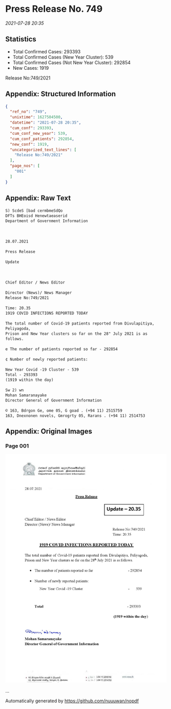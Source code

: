 
# Press Release No. 749
*2021-07-28 20:35*
## Statistics
* Total Confirmed Cases: 293393
* Total Confirmed Cases (New Year Cluster): 539
* Total Confirmed Cases (Not New Year Cluster): 292854
* New Cases: 1919


Release No:749/2021

## Appendix: Structured Information
```json
{
  "ref_no": "749",
  "unixtime": 1627504500,
  "datetime": "2021-07-28 20:35",
  "cum_conf": 293393,
  "cum_conf_new_year": 539,
  "cum_conf_patients": 292854,
  "new_conf": 1919,
  "uncategorized_text_lines": [
    "Release No:749/2021"
  ],
  "page_nos": [
    "001"
  ]
}
```

## Appendix: Raw Text
```text
S) ScdeS [bad cermbmeSdQo
DFTs BHEoisd Henewtaeaserid
Department of Government Information

 

28.07.2021

Press Release

Update

 

Chief Editor / News Editor

Director (News)/ News Manager
Release No:749/2021

Time: 20.35
1919 COVID INFECTIONS REPORTED TODAY

The total number of Covid-19 patients reported from Divulapitiya, Peliyagoda,
Prison and New Year clusters so far on the 28" July 2021 is as follows.

e The number of patients reported so far - 292854

¢ Number of newly reported patients:

New Year Covid -19 Cluster - 539
Total - 293393
(1919 within the day)

Sw 2) wn
Mohan Samaranayake
Director General of Government Information

© 163, Bdrgon Ge, ome 05, G goad . (+94 11) 2515759
163, Dnexnonen novels, Gmrogrty 05, Rarans . (+94 11) 2514753

```

## Appendix: Original Images

### Page 001

![page_no](https://raw.githubusercontent.com/nuuuwan/nopdf_data/main/nopdf.dgigovlk.ref749.page001.jpeg)
        

...

Automatically generated by https://github.com/nuuuwan/nopdf

    
    